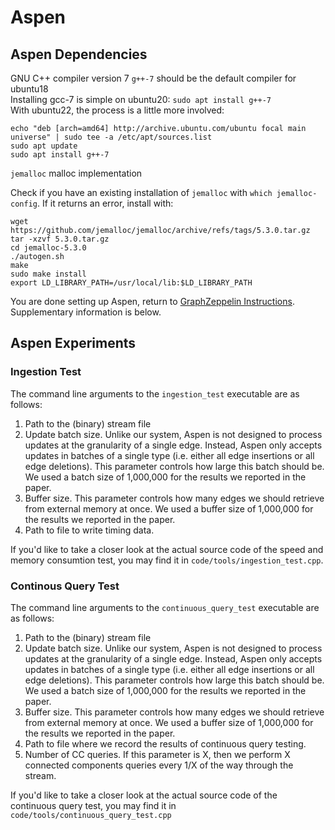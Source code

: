 # Aspen

## Aspen Dependencies
GNU C++ compiler version 7
`g++-7` should be the default compiler for ubuntu18  
Installing gcc-7 is simple on ubuntu20: `sudo apt install g++-7`  
With ubuntu22, the process is a little more involved:
```
echo "deb [arch=amd64] http://archive.ubuntu.com/ubuntu focal main universe" | sudo tee -a /etc/apt/sources.list
sudo apt update
sudo apt install g++-7
```

`jemalloc` malloc implementation

Check if you have an existing installation of `jemalloc` with `which jemalloc-config`. If it returns an error, install with:
```
wget https://github.com/jemalloc/jemalloc/archive/refs/tags/5.3.0.tar.gz
tar -xzvf 5.3.0.tar.gz
cd jemalloc-5.3.0
./autogen.sh
make
sudo make install
export LD_LIBRARY_PATH=/usr/local/lib:$LD_LIBRARY_PATH
```

You are done setting up Aspen, return to [GraphZeppelin Instructions](/README.md). Supplementary information is below.

## Aspen Experiments

### Ingestion Test
The command line arguments to the `ingestion_test` executable are as follows:

1. Path to the (binary) stream file
2. Update batch size. Unlike our system, Aspen is not designed to process updates at the granularity of a single edge. Instead,
   Aspen only accepts updates in batches of a single type (i.e. either all edge insertions or all edge deletions). This parameter controls how
   large this batch should be. We used a batch size of 1,000,000 for the results we reported in the paper.
3. Buffer size. This parameter controls how many edges we should retrieve from external memory at once. We used a buffer size of
   1,000,000 for the results we reported in the paper.
4. Path to file to write timing data.

If you'd like to take a closer look at the actual source code of the
speed and memory consumtion test, you may find it in
`code/tools/ingestion_test.cpp`.


### Continous Query Test
The command line arguments to the `continuous_query_test` executable are as follows:

1. Path to the (binary) stream file
2. Update batch size. Unlike our system, Aspen is not designed to process updates at the granularity of a single edge. Instead,
   Aspen only accepts updates in batches of a single type (i.e. either all edge insertions or all edge deletions). This parameter controls how
   large this batch should be. We used a batch size of 1,000,000 for the results we reported in the paper.
3. Buffer size. This parameter controls how many edges we should retrieve from external memory at once. We used a buffer size of
   1,000,000 for the results we reported in the paper.
4. Path to file where we record the results of continuous query testing.
5. Number of CC queries. If this parameter is X, then we perform X connected components queries every 1/X of the way through the stream.

If you'd like to take a closer look at the actual source code of the
continuous query test, you may find it in 
`code/tools/continuous_query_test.cpp`

